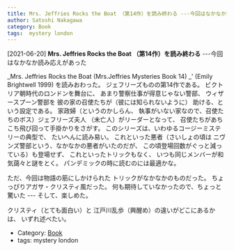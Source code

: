 ```yaml
---
title: Mrs. Jeffries Rocks the Boat （第14作）を読み終わる ---今回はなかなか読み応えがあった
author: Satoshi Nakagawa
category: Book
tags:  mystery london
---
```


[2021-06-20] **Mrs. Jeffries Rocks the Boat （第14作）を読み終わる**  ---今回はなかなか読み応えがあった

_Mrs. Jeffries Rocks the Boat (Mrs.Jeffries Mysteries Book 14) _' (Emily Brightwell 1999)
を読みおわった。
ジェフリーズものの第14作である。
ビクトリア朝時代のロンドンを舞台に、
あまり警察仕事が得意じゃない警部、
ウィザースプーン警部を
彼の家の召使たちが（彼には知られないように）
助ける、という設定である。
家政婦（というのかしらん、
執事がいない家なので、召使たちのボス）ジェフリーズ夫人
（未亡人）がリーダーとなって、
召使たちがあちこち飛び回って手掛かりをさがす。
このシリーズは、いわゆるコージーミステリーの典型で、
たいへんに読み易い。
これといった悪者（さいしょの頃は
ニヴンズ警部という、なかなかの悪者がいたのだが、
この頃登場回数がぐっと減っている）も登場せず、
これといったトリックもなく、
いつも同じメンバーが和気藹々と謎をとく。
パンデミックの時に読むのには最適かな。

 ただ、今回は物語の筋にしかけられた
トリックがなかなかのものだった。
ちょっぴりアガサ・クリスティ風だった。
何も期待していなかったので、ちょっと驚いた ---
そして、楽しめた。

 クリスティ（とても面白い）と
江戸川乱歩（興醒め）の違いがどこにあるかは、
いずれ述べたい。

- Category: [Book](https://merapano.github.io/categories.html#Book)
- tags:  mystery london
